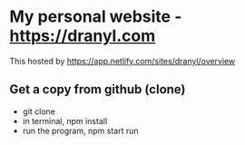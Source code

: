 # My personal website - https://dranyl.com

This hosted by https://app.netlify.com/sites/dranyl/overview

## Get a copy from github (clone)
- git clone <github link>
- in terminal, npm install
- run the program, npm start run
